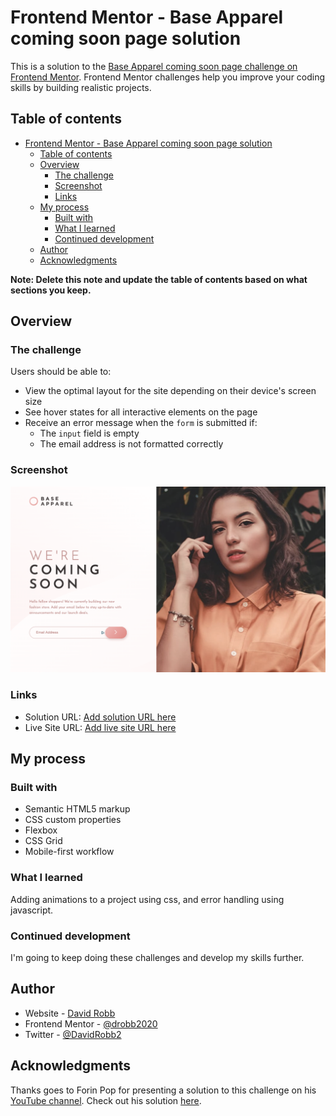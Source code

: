 # Frontend Mentor - Base Apparel coming soon page solution

This is a solution to the [Base Apparel coming soon page challenge on Frontend Mentor](https://www.frontendmentor.io/challenges/base-apparel-coming-soon-page-5d46b47f8db8a7063f9331a0). Frontend Mentor challenges help you improve your coding skills by building realistic projects. 

## Table of contents

- [Frontend Mentor - Base Apparel coming soon page solution](#frontend-mentor---base-apparel-coming-soon-page-solution)
  - [Table of contents](#table-of-contents)
  - [Overview](#overview)
    - [The challenge](#the-challenge)
    - [Screenshot](#screenshot)
    - [Links](#links)
  - [My process](#my-process)
    - [Built with](#built-with)
    - [What I learned](#what-i-learned)
    - [Continued development](#continued-development)
  - [Author](#author)
  - [Acknowledgments](#acknowledgments)

**Note: Delete this note and update the table of contents based on what sections you keep.**

## Overview

### The challenge

Users should be able to:

- View the optimal layout for the site depending on their device's screen size
- See hover states for all interactive elements on the page
- Receive an error message when the `form` is submitted if:
  - The `input` field is empty
  - The email address is not formatted correctly

### Screenshot

![Base Apparel](./assets/screenshot.png)

### Links

- Solution URL: [Add solution URL here](https://your-solution-url.com)
- Live Site URL: [Add live site URL here](https://your-live-site-url.com)

## My process

### Built with

- Semantic HTML5 markup
- CSS custom properties
- Flexbox
- CSS Grid
- Mobile-first workflow

### What I learned

Adding animations to a project using css, and error handling using javascript.

### Continued development

I'm going to keep doing these challenges and develop my skills further.

## Author

- Website - [David Robb](https://davidrobb2021.tech)
- Frontend Mentor - [@drobb2020](https://www.frontendmentor.io/profile/ddrobb2020)
- Twitter - [@DavidRobb2](https://www.twitter.com/DavidRobb2)

## Acknowledgments

Thanks goes to Forin Pop for presenting a solution to this challenge on his [YouTube channel](https://www.youtube.com/c/FlorinPop). Check out his solution [here](https://www.youtube.com/watch?v=8A7-0gsbHA0&t=3666s).
